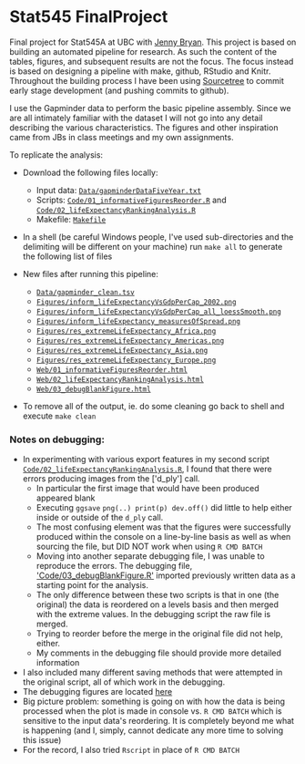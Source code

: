 Stat545 FinalProject
====================

Final project for Stat545A at UBC with [Jenny Bryan](http://www.stat.ubc.ca/~jenny/). This project is based on building an automated pipeline for research. As such the content of the tables, figures, and subsequent results are not the focus. The focus instead is based on designing a pipeline with make, github, RStudio and Knitr. Throughout the building process I have been using [Sourcetree](http://www.sourcetreeapp.com/) to commit early stage development (and pushing commits to github). 

I use the Gapminder data to perform the basic pipeline assembly. Since we are all intimately familiar with the dataset I will not go into any detail describing the various characteristics. The figures and other inspiration came from JBs in class meetings and my own assignments. 


To replicate the analysis: 
* Download the following files locally: 
  - Input data: [`Data/gapminderDataFiveYear.txt`](https://github.com/jewellsean/Stat545_FinalProject/blob/master/Data/gapminderDataFiveYear.txt)
  - Scripts: [`Code/01_informativeFiguresReorder.R`](https://github.com/jewellsean/Stat545_FinalProject/blob/master/Code/01_informativeFiguresReorder.R) and [`Code/02_lifeExpectancyRankingAnalysis.R`](https://github.com/jewellsean/Stat545_FinalProject/blob/master/Code/02_lifeExpectancyRankingAnalysis.R)
  - Makefile: [`Makefile`](https://github.com/jewellsean/Stat545_FinalProject/blob/master/Makefile)

* In a shell (be careful Windows people, I've used sub-directories and the delimiting will be different on your machine) run `make all` to generate the following list of files

* New files after running this pipeline: 
  - [`Data/gapminder_clean.tsv`](https://github.com/jewellsean/Stat545_FinalProject/blob/master/Data/gapminder_clean.tsv)
  - [`Figures/inform_lifeExpectancyVsGdpPerCap_2002.png`](https://github.com/jewellsean/Stat545_FinalProject/blob/master/Figures/inform_lifeExpectancyVsGdpPerCap_2002.png)
  - [`Figures/inform_lifeExpectancyVsGdpPerCap_all_loessSmooth.png`](https://github.com/jewellsean/Stat545_FinalProject/blob/master/Figures/inform_lifeExpectancyVsGdpPerCap_all_loessSmooth.png)
  - [`Figures/inform_lifeExpectancy_measuresOfSpread.png`](https://github.com/jewellsean/Stat545_FinalProject/blob/master/Figures/inform_lifeExpectancy_measuresOfSpread.png)
  - [`Figures/res_extremeLifeExpectancy_Africa.png`](https://github.com/jewellsean/Stat545_FinalProject/blob/master/Figures/res_extremeLifeExpectancy_Africa.png)
  - [`Figures/res_extremeLifeExpectancy_Americas.png`](https://github.com/jewellsean/Stat545_FinalProject/blob/master/Figures/res_extremeLifeExpectancy_Americas.png)
  - [`Figures/res_extremeLifeExpectancy_Asia.png`](https://github.com/jewellsean/Stat545_FinalProject/blob/master/Figures/res_extremeLifeExpectancy_Asia.png)
  - [`Figures/res_extremeLifeExpectancy_Europe.png`](https://github.com/jewellsean/Stat545_FinalProject/blob/master/Figures/res_extremeLifeExpectancy_Europe.png)
  - [`Web/01_informativeFiguresReorder.html`](https://github.com/jewellsean/Stat545_FinalProject/blob/master/Web/01_informativeFiguresReorder.html)
  - [`Web/02_lifeExpectancyRankingAnalysis.html`](https://github.com/jewellsean/Stat545_FinalProject/blob/master/Web/02_lifeExpectancyRankingAnalysis.html)
  - [`Web/03_debugBlankFigure.html`](https://github.com/jewellsean/Stat545_FinalProject/blob/master/Web/03_debugBlankFigure.html)
  
* To remove all of the output, ie. do some cleaning go back to shell and execute `make clean`

### Notes on debugging:

* In experimenting with various export features in my second script [`Code/02_lifeExpectancyRankingAnalysis.R`](https://github.com/jewellsean/Stat545_FinalProject/blob/master/Code/02_lifeExpectancyRankingAnalysis.R), I found that there were errors producing images from the ['d_ply'] call. 
  - In particular the first image that would have been produced appeared blank
  - Executing `ggsave` `png(..) print(p) dev.off()` did little to help either inside or outside of the `d_ply` call. 
  - The most confusing element was that the figures were successfully produced within the console on a line-by-line basis as well as when sourcing the file, but DID NOT work when using `R CMD BATCH`
  - Moving into another separate debugging file, I was unable to reproduce the errors. The debugging file, ['Code/03_debugBlankFigure.R'](https://github.com/jewellsean/Stat545_FinalProject/blob/master/Code/03_debugBlankFigure.R) imported previously written data as a starting point for the analysis. 
  - The only difference between these two scripts is that in one (the original) the data is reordered on a levels basis and then merged with the extreme values. In the debugging script the raw file is merged. 
  - Trying to reorder before the merge in the original file did not help, either. 
  - My comments in the debugging file should provide more detailed information
* I also included many different saving methods that were attempted in the original script, all of which work in the debugging. 
* The debugging figures are located [here](https://github.com/jewellsean/Stat545_FinalProject/tree/master/Figures/Debug)
* Big picture problem: something is going on with how the data is being processed when the plot is made in console vs. `R CMD BATCH` which is sensitive to the input data's reordering. It is completely beyond me what is happening (and I, simply, cannot dedicate any more time to solving this issue)
* For the record, I also tried `Rscript` in place of `R CMD BATCH`


